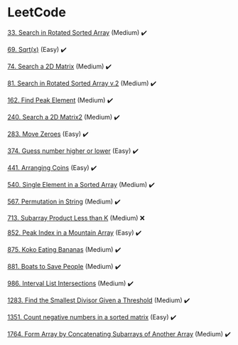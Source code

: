 # LeetCode

[33. Search in Rotated Sorted Array](SearchInARotatedSortedArray33) (Medium) :heavy_check_mark:

[69. Sqrt(x)](Sqrt(x)69) (Easy) :heavy_check_mark:

[74. Search a 2D Matrix](SearchA2DMatrix74) (Medium) :heavy_check_mark:

[81. Search in Rotated Sorted Array v.2](SearchInRotatedSortedArray81) (Medium) :heavy_check_mark:

[162. Find Peak Element](FindPeakElement) (Medium) :heavy_check_mark:

[240. Search a 2D Matrix2](SearchA2DMatrix240) (Medium) :heavy_check_mark:

[283. Move Zeroes](MoveZeroes283) (Easy) :heavy_check_mark:

[374. Guess number higher or lower](GuessNumberHigherOrLower374) (Easy) :heavy_check_mark:

[441. Arranging Coins](ArrangingCoins441) (Easy) :heavy_check_mark:

[540. Single Element in a Sorted Array](SingleElementInASortedArray540) (Medium) :heavy_check_mark:

[567. Permutation in String](PermutationInString567) (Medium) :heavy_check_mark:

[713. Subarray Product Less than K](SubarrayProductLessThanK713) (Medium) :x:

[852. Peak Index in a Mountain Array](PeakIndexInAMountainArray852) (Easy) :heavy_check_mark:

[875. Koko Eating Bananas](KokoEatingBananas875) (Medium) :heavy_check_mark:

[881. Boats to Save People](BoatsToSavePeople881) (Medium) :heavy_check_mark:

[986. Interval List Intersections](IntervalListIntersections986) (Medium) :heavy_check_mark:

[1283. Find the Smallest Divisor Given a Threshold](FindTheSmallestDivisorGivenAAthreshold1283) (Medium) :heavy_check_mark:

[1351. Count negative numbers in a sorted matrix](CountNegativeNumbersInASortedMatrix1351) (Easy) :heavy_check_mark:

[1764. Form Array by Concatenating Subarrays of Another Array](FormArrayByConcatenatingSubarraysOfAnotherArray1764) (Medium) :heavy_check_mark:

